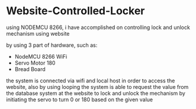 # Website-Controlled-Locker
using NODEMCU 8266, i have accomplished on controlling lock and unlock mechanism using website 

by using 3 part of hardware, such as:
- NodeMCU 8266 WiFi
- Servo Motor 180
- Bread Board

the system is connected via wifi and local host in order to access the website, also by using looping the system is able to request the value from the database system at the website to lock and unlock the mechanism by initiating the servo to turn 0 or 180 based on the given value
